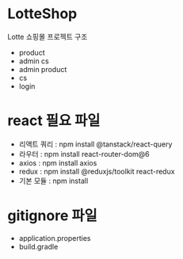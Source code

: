 # LotteShop
Lotte 쇼핑몰 프로젝트 구조
- product
- admin cs
- admin product
- cs
- login
  

# react 필요 파일
- 리액트 쿼리 : npm install @tanstack/react-query
- 라우터 : npm install react-router-dom@6
- axios : npm install axios
- redux : npm install @reduxjs/toolkit react-redux
- 기본 모듈 : npm install
# gitignore 파일
- application.properties
- build.gradle
